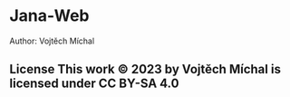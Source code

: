 # Jana-Web
Author: Vojtěch Míchal

## License This work © 2023 by Vojtěch Míchal is licensed under CC BY-SA 4.0